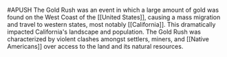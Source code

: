 #APUSH
The Gold Rush was an event in which a large amount of gold was found on the West Coast of the [[United States]], causing a mass migration and travel to western states, most notably [[California]]. This dramatically impacted California's landscape and population. The Gold Rush was characterized by violent clashes amongst settlers, miners, and [[Native Americans]] over access to the land and its natural resources.